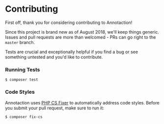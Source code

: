# Contributing

First off, thank you for considering contributing to Annotaction!

Since this project is brand new as of August 2018, we'll keep things generic.
Issues and pull requests are more than welcomed - PRs can go right to the `master` branch.

Tests are crucial and exceptionally helpful if you find a bug or see something untested
and you'd like to contribute.

### Running Tests

    $ composer test
    
### Code Styles

Annotaction uses [PHP CS Fixer](https://github.com/FriendsOfPHP/PHP-CS-Fixer) to automatically
address code styles. Before you submit your pull request, make sure to run it:

    $ composer fix-cs
